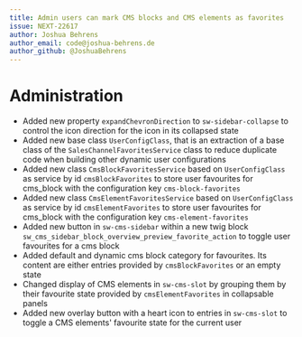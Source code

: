 ```yaml
---
title: Admin users can mark CMS blocks and CMS elements as favorites
issue: NEXT-22617
author: Joshua Behrens
author_email: code@joshua-behrens.de
author_github: @JoshuaBehrens
---
```

# Administration
* Added new property `expandChevronDirection` to `sw-sidebar-collapse` to control the icon direction for the icon in its collapsed state
* Added new base class `UserConfigClass`, that is an extraction of a base class of the `SalesChannelFavoritesService` class to reduce duplicate code when building other dynamic user configurations
* Added new class `CmsBlockFavoritesService` based on `UserConfigClass` as service by id `cmsBlockFavorites` to store user favourites for cms_block with the configuration key `cms-block-favorites`
* Added new class `CmsElementFavoritesService` based on `UserConfigClass` as service by id `cmsElementFavorites` to store user favourites for cms_block with the configuration key `cms-element-favorites`
* Added new button in `sw-cms-sidebar` within a new twig block `sw_cms_sidebar_block_overview_preview_favorite_action` to toggle user favourites for a cms block
* Added default and dynamic cms block category for favourites. Its content are either entries provided by `cmsBlockFavorites` or an empty state
* Changed display of CMS elements in `sw-cms-slot` by grouping them by their favourite state provided by `cmsElementFavorites` in collapsable panels
* Added new overlay button with a heart icon to entries in `sw-cms-slot` to toggle a CMS elements' favourite state for the current user
